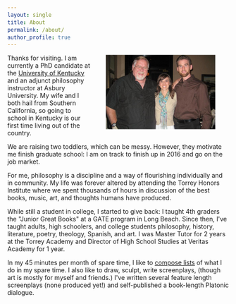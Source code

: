 ```yaml
---
layout: single
title: About
permalink: /about/
author_profile: true
---
```


<img src="/images/keith-rich-lindsay.JPG" alt="Keith, Father, and Wife" hspace="30px" align="right" width="50%"> 

Thanks for visiting. I am currently a PhD candidate at the [University of Kentucky](https://philosophy.as.uky.edu/users/kebu226) and an adjunct philosophy instructor at Asbury University. My wife and I both hail from Southern California, so going to school in Kentucky is our first time living out of the country. 

We are raising two toddlers, which can be messy. However, they motivate me finish  graduate school: I am on track to finish up in 2016 and go on the job market. 

For me, philosophy is a discipline and a way of flourishing individually and in community. My life was forever altered by attending the Torrey Honors Institute where we spent thousands of hours in discussion of the best books, music, art, and thoughts humans have produced. 

While still a student in college, I started to give back: I taught 4th graders the "Junior Great Books" at a GATE program in Long Beach. Since then, I've taught adults, high schoolers, and college students philosophy, history, literature, poetry, theology, Spanish, and art. I was Master Tutor for 2 years at the Torrey Academy and Director of High School Studies at Veritas Academy for 1 year. 

In my 45 minutes per month of spare time, I like to [compose lists](https://en.wikipedia.org/wiki/Recursion) of what I do in my spare time. I also like to draw, sculpt, write screenplays, (though art is mostly for myself and friends.) I've written several feature length screenplays (none produced yet!) and self-published a book-length Platonic dialogue. 
